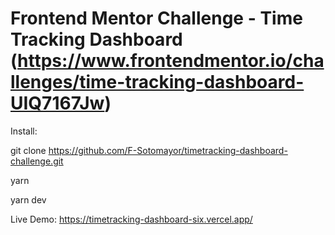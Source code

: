 # Frontend Mentor Challenge - Time Tracking Dashboard (https://www.frontendmentor.io/challenges/time-tracking-dashboard-UIQ7167Jw)

Install:

git clone https://github.com/F-Sotomayor/timetracking-dashboard-challenge.git

yarn

yarn dev

Live Demo: https://timetracking-dashboard-six.vercel.app/
